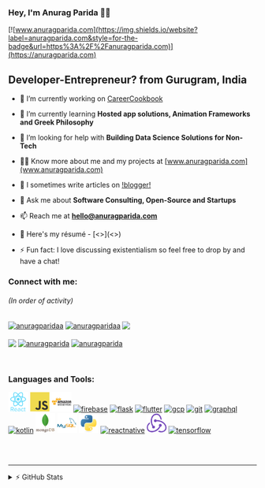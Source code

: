 ### Hey, I'm Anurag Parida 🙋‍♂️

[![www.anuragparida.com](https://img.shields.io/website?label=anuragparida.com&style=for-the-badge&url=https%3A%2F%2Fanuragparida.com)](https://anuragparida.com)

## Developer-Entrepreneur? from Gurugram, India

- 🔭 I’m currently working on [CareerCookbook](https://github.com/anuragparida/keeperApp)

- 🌱 I’m currently learning **Hosted app solutions, Animation Frameworks and Greek Philosophy**

- 🤝 I’m looking for help with **Building Data Science Solutions for Non-Tech**

- 👨‍💻 Know more about me and my projects at [www.anuragparida.com](www.anuragparida.com)

- 📝 I sometimes write articles on [!blogger!](!blogger!)

- 💬 Ask me about **Software Consulting, Open-Source and Startups**

- 📫 Reach me at **hello@anuragparida.com**

- 📄 Here's my résumé - [<<Rejumay>>](<<Rejumay>>)

- ⚡ Fun fact: I love discussing existentialism so feel free to drop by and have a chat!

### Connect with me:

###### (In order of activity)

[<img align="center" src="https://img.shields.io/badge/hello@anuragparida.com-000000?style=for-the-badge&logo=About.me&logoColor=white" alt="anuragparidaa"/>](mailto:hello@anuragparida.com)
[<img align="center" src="https://img.shields.io/badge/@anuragparidaa-E4405F?style=for-the-badge&logo=instagram&logoColor=white" alt="anuragparidaa"/>](https://instagram.com/anuragparidaa)
[<img align="center" src="https://img.shields.io/badge/anuragparida-0077B5?style=for-the-badge&logo=linkedin&logoColor=white"/>](https://linkedin.com/in/anuragparida)<br/><br/>
[<img align="center" src="https://img.shields.io/badge/anuragparida-2CA5E0?style=for-the-badge&logo=telegram&logoColor=white"/>](https://t.me/anuragparida)
[<img align="center" src="https://img.shields.io/badge/anuragparida-1877F2?style=for-the-badge&logo=facebook&logoColor=white" alt="anuragparida"/>](https://fb.com/anuragparida)
[<img align="center" src="https://img.shields.io/badge/anuragparida-0A0A0A?style=for-the-badge&logo=devdotto&logoColor=white" alt="anuragparida" />](https://dev.to/anuragparida)

<br/>

### Languages and Tools:

[<img src="https://raw.githubusercontent.com/devicons/devicon/master/icons/react/react-original-wordmark.svg" alt="react" width="40" height="40"/>](https://reactjs.org/)
[<img src="https://raw.githubusercontent.com/devicons/devicon/master/icons/javascript/javascript-original.svg" alt="javascript" width="40" height="40"/>](https://developer.mozilla.org/en-us/docs/web/javascript)
[<img src="https://raw.githubusercontent.com/devicons/devicon/master/icons/amazonwebservices/amazonwebservices-original-wordmark.svg" alt="aws" width="40" height="40"/>](https://aws.amazon.com)
[<img src="https://www.vectorlogo.zone/logos/firebase/firebase-icon.svg" alt="firebase" width="40" height="40"/>](https://firebase.google.com/)
[<img src="https://www.vectorlogo.zone/logos/pocoo_flask/pocoo_flask-icon.svg" alt="flask" width="40" height="40"/>](https://flask.palletsprojects.com/)
[<img src="https://www.vectorlogo.zone/logos/flutterio/flutterio-icon.svg" alt="flutter" width="40" height="40"/>](https://flutter.dev)
[<img src="https://www.vectorlogo.zone/logos/google_cloud/google_cloud-icon.svg" alt="gcp" width="40" height="40"/>](https://cloud.google.com)
[<img src="https://www.vectorlogo.zone/logos/git-scm/git-scm-icon.svg" alt="git" width="40" height="40"/>](https://git-scm.com/)
[<img src="https://www.vectorlogo.zone/logos/graphql/graphql-icon.svg" alt="graphql" width="40" height="40"/>](https://graphql.org)
[<img src="https://www.vectorlogo.zone/logos/kotlinlang/kotlinlang-icon.svg" alt="kotlin" width="40" height="40"/>](https://kotlinlang.org)
[<img src="https://raw.githubusercontent.com/devicons/devicon/master/icons/mongodb/mongodb-original-wordmark.svg" alt="mongodb" width="40" height="40"/>](https://www.mongodb.com/)
[<img src="https://raw.githubusercontent.com/devicons/devicon/master/icons/mysql/mysql-original-wordmark.svg" alt="mysql" width="40" height="40"/>](https://www.mysql.com/)
[<img src="https://raw.githubusercontent.com/devicons/devicon/master/icons/python/python-original.svg" alt="python" width="40" height="40"/>](https://www.python.org)
[<img src="https://reactnative.dev/img/header_logo.svg" alt="reactnative" width="40" height="40"/>](https://reactnative.dev/)
[<img src="https://raw.githubusercontent.com/devicons/devicon/master/icons/redux/redux-original.svg" alt="redux" width="40" height="40"/>](https://redux.js.org)
[<img src="https://www.vectorlogo.zone/logos/tensorflow/tensorflow-icon.svg" alt="tensorflow" width="40" height="40"/>](https://www.tensorflow.org)

<br/>
<br/>

---

<details>
  <summary>⚡ GitHub Stats</summary>

![Anurag's GitHub stats](https://github-readme-stats.vercel.app/api?username=anuragparida&count_private=true&show_icons=true&theme=prussian&hide_border=true)

</details>
